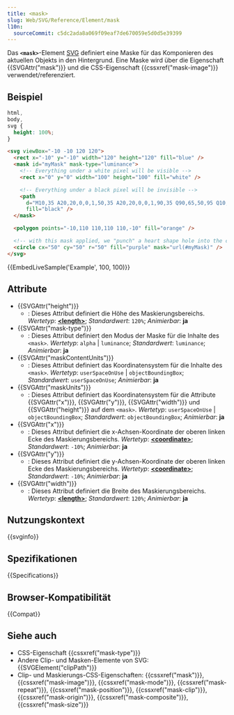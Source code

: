 ```yaml
---
title: <mask>
slug: Web/SVG/Reference/Element/mask
l10n:
  sourceCommit: c5dc2ada8a069f09eaf7de670059e5d0d5e39399
---
```


Das **`<mask>`**-Element [SVG](/de/docs/Web/SVG) definiert eine Maske für das Komponieren des aktuellen Objekts in den Hintergrund. Eine Maske wird über die Eigenschaft {{SVGAttr("mask")}} und die CSS-Eigenschaft {{cssxref("mask-image")}} verwendet/referenziert.

## Beispiel

```css hidden
html,
body,
svg {
  height: 100%;
}
```

```html
<svg viewBox="-10 -10 120 120">
  <rect x="-10" y="-10" width="120" height="120" fill="blue" />
  <mask id="myMask" mask-type="luminance">
    <!-- Everything under a white pixel will be visible -->
    <rect x="0" y="0" width="100" height="100" fill="white" />

    <!-- Everything under a black pixel will be invisible -->
    <path
      d="M10,35 A20,20,0,0,1,50,35 A20,20,0,0,1,90,35 Q90,65,50,95 Q10,65,10,35 Z"
      fill="black" />
  </mask>

  <polygon points="-10,110 110,110 110,-10" fill="orange" />

  <!-- with this mask applied, we "punch" a heart shape hole into the circle -->
  <circle cx="50" cy="50" r="50" fill="purple" mask="url(#myMask)" />
</svg>
```

{{EmbedLiveSample('Example', 100, 100)}}

## Attribute

- {{SVGAttr("height")}}
  - : Dieses Attribut definiert die Höhe des Maskierungsbereichs.
    _Wertetyp_: [**\<length>**](/de/docs/Web/SVG/Guides/Content_type#length); _Standardwert_: `120%`; _Animierbar_: **ja**
- {{SVGAttr("mask-type")}}
  - : Dieses Attribut definiert den Modus der Maske für die Inhalte des `<mask>`.
    _Wertetyp_: `alpha` | `luminance`; _Standardwert_: `luminance`; _Animierbar_: **ja**
- {{SVGAttr("maskContentUnits")}}
  - : Dieses Attribut definiert das Koordinatensystem für die Inhalte des `<mask>`.
    _Wertetyp_: `userSpaceOnUse` | `objectBoundingBox`; _Standardwert_: `userSpaceOnUse`; _Animierbar_: **ja**
- {{SVGAttr("maskUnits")}}
  - : Dieses Attribut definiert das Koordinatensystem für die Attribute {{SVGAttr("x")}}, {{SVGAttr("y")}}, {{SVGAttr("width")}} und {{SVGAttr("height")}} auf dem `<mask>`.
    _Wertetyp_: `userSpaceOnUse` | `objectBoundingBox`; _Standardwert_: `objectBoundingBox`; _Animierbar_: **ja**
- {{SVGAttr("x")}}
  - : Dieses Attribut definiert die x-Achsen-Koordinate der oberen linken Ecke des Maskierungsbereichs.
    _Wertetyp_: [**\<coordinate>**](/de/docs/Web/SVG/Guides/Content_type#coordinate); _Standardwert_: `-10%`; _Animierbar_: **ja**
- {{SVGAttr("y")}}
  - : Dieses Attribut definiert die y-Achsen-Koordinate der oberen linken Ecke des Maskierungsbereichs.
    _Wertetyp_: [**\<coordinate>**](/de/docs/Web/SVG/Guides/Content_type#coordinate); _Standardwert_: `-10%`; _Animierbar_: **ja**
- {{SVGAttr("width")}}
  - : Dieses Attribut definiert die Breite des Maskierungsbereichs.
    _Wertetyp_: [**\<length>**](/de/docs/Web/SVG/Guides/Content_type#length); _Standardwert_: `120%`; _Animierbar_: **ja**

## Nutzungskontext

{{svginfo}}

## Spezifikationen

{{Specifications}}

## Browser-Kompatibilität

{{Compat}}

## Siehe auch

- CSS-Eigenschaft {{cssxref("mask-type")}}
- Andere Clip- und Masken-Elemente von SVG: {{SVGElement("clipPath")}}
- Clip- und Maskierungs-CSS-Eigenschaften: {{cssxref("mask")}}, {{cssxref("mask-image")}}, {{cssxref("mask-mode")}}, {{cssxref("mask-repeat")}}, {{cssxref("mask-position")}}, {{cssxref("mask-clip")}}, {{cssxref("mask-origin")}}, {{cssxref("mask-composite")}}, {{cssxref("mask-size")}}
